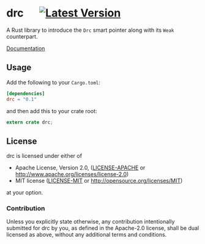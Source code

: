 # drc &emsp; [![Latest Version]][crates.io]

[Latest Version]: https://img.shields.io/crates/v/drc.svg
[crates.io]: https://crates.io/crates/drc

A Rust library to introduce the `Drc` smart pointer along with its `Weak` counterpart.

[Documentation](https://docs.rs/drc/)

## Usage

Add the following to your `Cargo.toml`:

```toml
[dependencies]
drc = "0.1"
```

and then add this to your crate root:

```rust
extern crate drc;
```

## License

drc is licensed under either of

 - Apache License, Version 2.0, ([LICENSE-APACHE](LICENSE-APACHE) or http://www.apache.org/licenses/license-2.0)
 - MIT license ([LICENSE-MIT](LICENSE-MIT) or http://opensource.org/licenses/MIT)

 at your option.

 ### Contribution

 Unless you explicitly state otherwise, any contribution intentionally submitted for drc by you, as
 defined in the Apache-2.0 license, shall be dual licensed as above, without any additional terms
 and conditions.